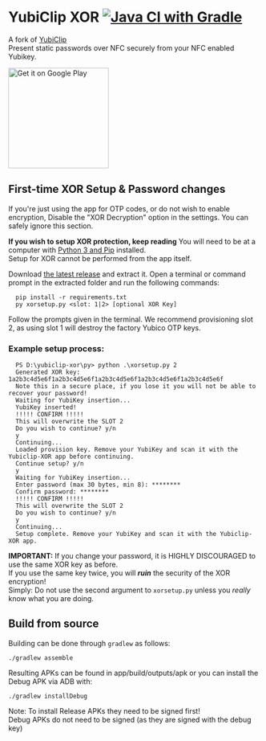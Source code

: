 # YubiClip XOR [![Java CI with Gradle](https://github.com/craftxbox/yubiclip-xor/actions/workflows/gradle.yml/badge.svg)](https://github.com/craftxbox/yubiclip-xor/actions/workflows/gradle.yml)

A fork of [YubiClip](https://github.com/Yubico/yubiclip-android)  
Present static passwords over NFC securely from your NFC enabled Yubikey.

<a href='https://play.google.com/store/apps/details?id=com.craftxbox.yubiclip.xor&pcampaignid=pcampaignidMKT-Other-global-all-co-prtnr-py-PartBadge-Mar2515-1'><img width="200em" alt='Get it on Google Play' src='https://play.google.com/intl/en_us/badges/static/images/badges/en_badge_web_generic.png'/></a>

## First-time XOR Setup & Password changes

If you're just using the app for OTP codes, or do not wish to enable encryption, Disable the "XOR Decryption" option in the settings.
You can safely ignore this section.

**If you wish to setup XOR protection, keep reading**
You will need to be at a computer with [Python 3 and Pip](https://www.python.org/downloads/) installed.  
Setup for XOR cannot be performed from the app itself.

Download [the latest release](https://github.com/craftxbox/yubiclip-xor/zipball/master) and extract it.
Open a terminal or command prompt in the extracted folder and run the following commands:

```
  pip install -r requirements.txt
  py xorsetup.py <slot: 1|2> [optional XOR Key]
```

Follow the prompts given in the terminal.
We recommend provisioning slot 2, as using slot 1 will destroy the factory Yubico OTP keys.

### Example setup process:

```
  PS D:\yubiclip-xor\py> python .\xorsetup.py 2
  Generated XOR key: 1a2b3c4d5e6f1a2b3c4d5e6f1a2b3c4d5e6f1a2b3c4d5e6f1a2b3c4d5e6f
  Note this in a secure place, if you lose it you will not be able to recover your password!
  Waiting for YubiKey insertion...
  YubiKey inserted!
  !!!!! CONFIRM !!!!!
  This will overwrite the SLOT 2
  Do you wish to continue? y/n
  y
  Continuing...
  Loaded provision key. Remove your YubiKey and scan it with the Yubiclip-XOR app before continuing.
  Continue setup? y/n
  y
  Waiting for YubiKey insertion...
  Enter password (max 30 bytes, min 8): ********
  Confirm password: ********
  !!!!! CONFIRM !!!!!
  This will overwrite the SLOT 2
  Do you wish to continue? y/n
  y
  Continuing...
  Setup complete. Remove your YubiKey and scan it with the Yubiclip-XOR app.
```

**IMPORTANT:** If you change your password, it is HIGHLY DISCOURAGED to use the same XOR key as before.  
If you use the same key twice, you will **_ruin_** the security of the XOR encryption!  
Simply: Do not use the second argument to `xorsetup.py` unless you _really_ know what you are doing.

## Build from source

Building can be done through `gradlew` as follows:

```
./gradlew assemble
```

Resulting APKs can be found in app/build/outputs/apk or you can install the Debug APK via ADB with:

```
./gradlew installDebug
```

Note: To install Release APKs they need to be signed first!  
Debug APKs do not need to be signed (as they are signed with the debug key)

